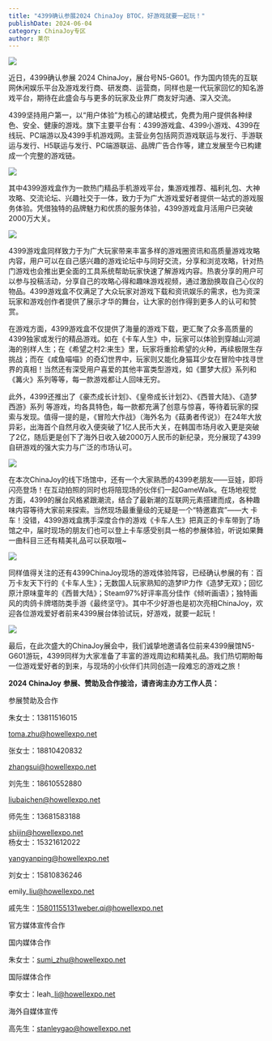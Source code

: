 ```yaml
---
title: "4399确认参展2024 ChinaJoy BTOC，好游戏就要一起玩！"
publishDate: 2024-06-04
category: ChinaJoy专区
author: 莱尔
---
```


![](https://ec-net-1251389766.cos.ap-shanghai.myqcloud.com/wp-content/uploads/2024/06/20240604215319964-1024x443.jpg)

近日，4399确认参展 2024 ChinaJoy，展台号N5-G601。作为国内领先的互联网休闲娱乐平台及游戏发行商、研发商、运营商，同样也是一代玩家回忆的知名游戏平台，期待在此盛会与与更多的玩家及业界厂商友好沟通、深入交流。

4399坚持用户第一，以“用户体验”为核心的建站模式，免费为用户提供各种绿色、安全、健康的游戏。旗下主要平台有：4399游戏盒、4399小游戏、4399在线玩、PC端游以及4399手机游戏网。主营业务包括网页游戏联运与发行、手游联运与发行、H5联运与发行、PC端游联运、品牌广告合作等，建立发展至今已构建成一个完整的游戏链。

![](https://ec-net-1251389766.cos.ap-shanghai.myqcloud.com/wp-content/uploads/2024/06/20240604215321158-1024x618.jpg)

其中4399游戏盒作为一款热门精品手机游戏平台，集游戏推荐、福利礼包、大神攻略、交流论坛、兴趣社交于一体，致力于为广大游戏爱好者提供一站式的游戏服务体验。凭借独特的品牌魅力和优质的服务体验，4399游戏盒月活用户已突破2000万大关。

![](https://ec-net-1251389766.cos.ap-shanghai.myqcloud.com/wp-content/uploads/2024/06/20240604215327723-1024x618.jpg)

4399游戏盒同样致力于为广大玩家带来丰富多样的游戏圈资讯和高质量游戏攻略内容，用户可以在自己感兴趣的游戏论坛中与同好交流，分享和浏览攻略，针对热门游戏也会推出更全面的工具系统帮助玩家快速了解游戏内容。热衷分享的用户可以参与投稿活动，分享自己的攻略心得和趣味游戏视频，通过激励换取自己心仪的物品。4399游戏盒不仅满足了大众玩家对游戏下载和资讯娱乐的需求，也为资深玩家和游戏创作者提供了展示才华的舞台，让大家的创作得到更多人的认可和赞赏。

在游戏方面，4399游戏盒不仅提供了海量的游戏下载，更汇聚了众多高质量的4399独家或发行的精品游戏。如在《卡车人生》中，玩家可以体验到穿越山河湖海的别样人生；在《希望之村2:来生》里，玩家将重拾希望的火种，再续极限生存挑战；而在《咸鱼喵喵》的奇幻世界中，玩家则又能化身猫耳少女在冒险中找寻世界的真相！当然还有深受用户喜爱的其他丰富类型游戏，如《噩梦大叔》系列和《篝火》系列等等，每一款游戏都让人回味无穷。

此外，4399还推出了《豪杰成长计划》、《皇帝成长计划2》、《西普大陆》、《造梦西游》系列 等游戏，均各具特色，每一款都充满了创意与惊喜，等待着玩家的探索与发现。值得一提的是，《冒险大作战》（海外名为《菇勇者传说》）在24年大放异彩，出海首个自然月收入便突破了1亿人民币大关，在韩国市场月收入更是突破了2亿，随后更是创下了海外日收入破2000万人民币的新纪录，充分展现了4399自研游戏的强大实力与广泛的市场认可。

![](https://ec-net-1251389766.cos.ap-shanghai.myqcloud.com/wp-content/uploads/2024/06/20240604215334574-1024x618.jpg)

在本次ChinaJoy的线下场馆中，还有一个大家熟悉的4399老朋友——豆娃，即将闪亮登场！在互动拍照的同时也将陪现场的伙伴们一起GameWalk。在场地视觉方面，4399的展台风格紧跟潮流，结合了最新潮的互联网元素搭建而成，各种趣味内容等待大家前来探索。当然现场最重量级的无疑是一个“特邀嘉宾”——大 卡 车！没错，4399游戏盒携手深度合作的游戏《卡车人生》把真正的卡车带到了场馆之中，届时现场的朋友们也可以登上卡车感受别具一格的参展体验，听说如果舞一曲科目三还有精美礼品可以获取哦~

![](https://ec-net-1251389766.cos.ap-shanghai.myqcloud.com/wp-content/uploads/2024/06/20240604215340968.jpg)

同样值得关注的还有4399ChinaJoy现场的游戏体验阵容，已经确认参展的有：百万卡友天下行的《卡车人生》；无数国人玩家熟知的造梦IP力作《造梦无双》；回忆原汁原味童年的《西普大陆》；Steam97%好评率高分佳作《倾听画语》；独特画风的肉鸽卡牌塔防类手游《最终坚守》。其中不少好游也是初次亮相ChinaJoy，欢迎各位游戏爱好者前来4399展台体验试玩，好游戏，就要一起玩！

![](https://ec-net-1251389766.cos.ap-shanghai.myqcloud.com/wp-content/uploads/2024/06/20240604215342399.jpg)

最后，在此次盛大的ChinaJoy展会中，我们诚挚地邀请各位前来4399展馆N5-G601游玩，4399同样为大家准备了丰富的游戏周边和精美礼品。我们热切期盼每一位游戏爱好者的到来，与现场的小伙伴们共同创造一段难忘的游戏之旅！

**2024 ChinaJoy** **参展、赞助及合作接洽，请咨询主办方工作人员：**

  
参展赞助及合作

朱女士：13811516015

toma.zhu@howellexpo.net

张女士：18810420832

zhangsui@howellexpo.net

刘先生：18610552880

liubaichen@howellexpo.net

师先生：13681583188

shijin@howellexpo.net  
杨女士：15321612022

yangyanping@howellexpo.net

刘女士：15810836246

emily\_liu@howellexpo.net

戚先生：[15801155131weber.qi@howellexpo.net](mailto:15801155131weber.qi@howellexpo.net)

  
官方媒体宣传合作

国内媒体合作

朱女士：[sumi\_zhu@howellexpo.net](mailto:sumi_zhu@howellexpo.net)

国际媒体合作

李女士：leah\_li@howellexpo.net

海外自媒体宣传

高先生：stanleygao@howellexpo.net
